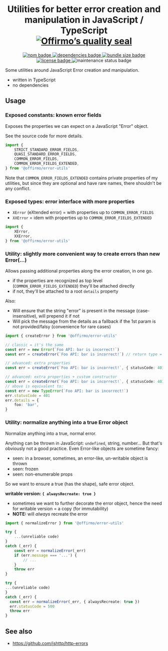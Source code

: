 
<h1 align="center">
	Utilities for better error creation and manipulation in JavaScript / TypeScript<br>
	<a href="https://www.offirmo.net/offirmo-monorepo/0-doc/modules-directory/index.html">
		<img src="https://www.offirmo.net/offirmo-monorepo/0-doc/quality-seal/offirmos_quality_seal.svg" alt="Offirmo’s quality seal">
	</a>
</h1>

<p align="center">
	<a alt="npm package page"
	  href="https://www.npmjs.com/package/@offirmo/error-utils">
		<img alt="npm badge"
		  src="https://img.shields.io/npm/v/@offirmo/error-utils.svg">
	</a>
	<a alt="dependencies analysis"
	  href="https://david-dm.org/offirmo/offirmo-monorepo?path=2-foundation%2Ferror-utils">
		<img alt="dependencies badge"
		  src="https://img.shields.io/david/offirmo/offirmo-monorepo.svg?path=2-foundation%2Ferror-utils">
	</a>
	<a alt="bundle size evaluation"
	  href="https://bundlephobia.com/result?p=@offirmo/error-utils">
		<img alt="bundle size badge"
		  src="https://img.shields.io/bundlephobia/minzip/@offirmo/error-utils.svg">
	</a>
	<a alt="license"
	  href="https://unlicense.org/">
		<img alt="license badge"
		  src="https://img.shields.io/badge/license-public_domain-brightgreen.svg">
	</a>
	<img alt="maintenance status badge"
	  src="https://img.shields.io/maintenance/yes/2021.svg">
</p>

Some utilities around JavaScript Error creation and manipulation.
* written in TypeScript
* no dependencies

## Usage

### Exposed constants: known error fields

Exposes the properties we can expect on a JavaScript "Error" object.

See the source code for more details.

```typescript
import {
	STRICT_STANDARD_ERROR_FIELDS,
	QUASI_STANDARD_ERROR_FIELDS,
	COMMON_ERROR_FIELDS,
	COMMON_ERROR_FIELDS_EXTENDED,
} from '@offirmo/error-utils'
```

Note that `COMMON_ERROR_FIELDS_EXTENDED` contains private properties of my utilities,
but since they are optional and have rare names, there shouldn't be any conflict.

### Exposed types: error interface with more properties

* `XError` (eXtended error) = with properties up to `COMMON_ERROR_FIELDS`
* `XXError` = idem with properties up to `COMMON_ERROR_FIELDS_EXTENDED`

```typescript
import {
	XError,
	XXError,
} from '@offirmo/error-utils'
```

### Utility: slightly more convenient way to create errors than new Error(…)

Allows passing additional properties along the error creation, in one go.
* if the properties are recognized as top level (`COMMON_ERROR_FIELDS_EXTENDED`) they'll be attached directly
* if not, they'll be attached to a root `details` property

Also:
* Will ensure that the string "error" is present in the message (case-insensitive), will prepend it if not
* Will pick the message from the details as a fallback if the 1st param is not provided/falsy (convenience for rare cases)

```typescript
import { createError } from '@offirmo/error-utils'

// classic = it's the same
const err = new Error(`Foo API: bar is incorrect!`)
const err = createError(`Foo API: bar is incorrect!`) // return type = XXError

// advanced: extra properties
const err = createError(`Foo API: bar is incorrect!`, { statusCode: 401, foo: 'bar' })

// advanced: extra properties + custom constructor
const err = createError(`Foo API: bar is incorrect!`, { statusCode: 401, foo: 'bar' }, TypeError)
// above is equivalent to:
const err = new TypeError(`Foo API: bar is incorrect!`)
err.statusCode = 401
err.details = {
	foo: 'bar',
}
```

### Utility: normalize anything into a true Error object

Normalize anything into a true, normal error.

Anything can be thrown in JavaScript: `undefined`, string, number...
But that's obviously not a good practice.
Even Error-like objects are sometime fancy:
- seen: in a browser, sometimes, an error-like, un-writable object is thrown
- seen: frozen
- seen: non-enumerable props

So we want to ensure a true (has the shape), safe error object.

**writable version: `{ alwaysRecreate: true }`**
- sometimes we want to further decorate the error object, hence the need for writable version = a copy (for immutability)
- **NOTE:** will *always* recreate the error


```typescript
import { normalizeError } from '@offirmo/error-utils'

try {
	...(unreliable code)
}
catch (_err) {
	const err = normalizeError(_err)
	if (err.message === '...') {
		// ...
	}
	throw err
}

try {
...(unreliable code)
}
catch (_err) {
  const err = normalizeError(_err, { alwaysRecreate: true })
  err.statusCode = 500
  throw err
}
```


## See also
* https://github.com/jshttp/http-errors
